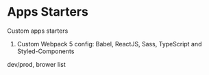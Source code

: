 # Apps Starters

Custom apps starters

1. Custom Webpack 5 config: Babel, ReactJS, Sass, TypeScript and Styled-Components

dev/prod, brower list
